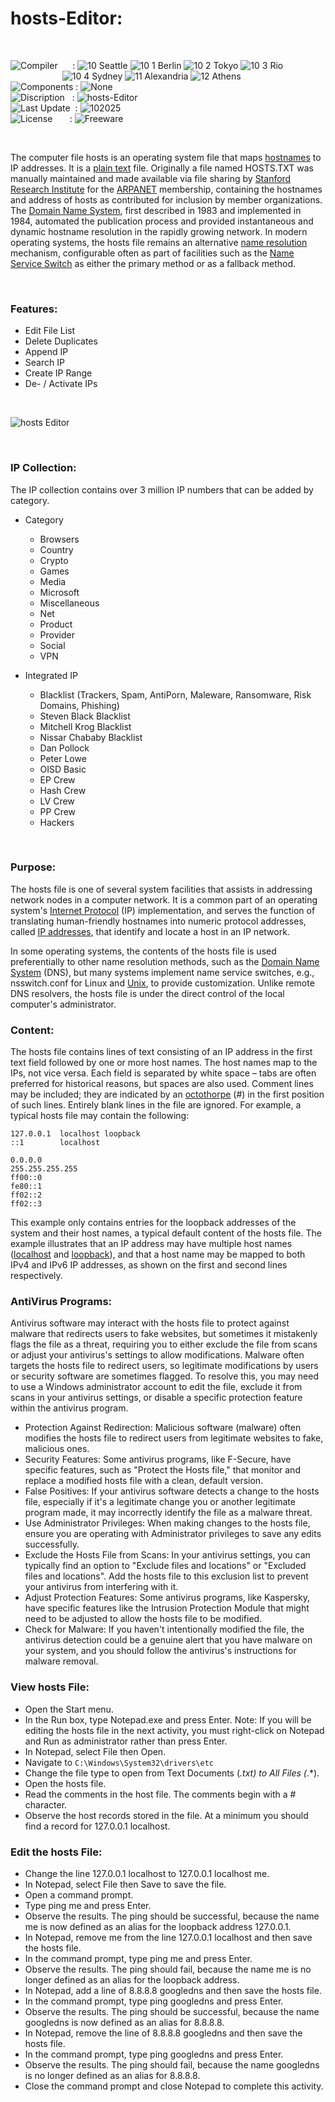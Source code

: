 # hosts-Editor:

</br>

![Compiler](https://github.com/user-attachments/assets/a916143d-3f1b-4e1f-b1e0-1067ef9e0401) &nbsp;&nbsp;&nbsp;&nbsp;&nbsp;: ![10 Seattle](https://github.com/user-attachments/assets/c70b7f21-688a-4239-87c9-9a03a8ff25ab) ![10 1 Berlin](https://github.com/user-attachments/assets/bdcd48fc-9f09-4830-b82e-d38c20492362) ![10 2 Tokyo](https://github.com/user-attachments/assets/5bdb9f86-7f44-4f7e-aed2-dd08de170bd5) ![10 3 Rio](https://github.com/user-attachments/assets/e7d09817-54b6-4d71-a373-22ee179cd49c)   
&nbsp;&nbsp;&nbsp;&nbsp;&nbsp;&nbsp;&nbsp;&nbsp;&nbsp;&nbsp;&nbsp;&nbsp;&nbsp;&nbsp;&nbsp;&nbsp;&nbsp;&nbsp;&nbsp;&nbsp;&nbsp;![10 4 Sydney](https://github.com/user-attachments/assets/e75342ca-1e24-4a7e-8fe3-ce22f307d881) ![11 Alexandria](https://github.com/user-attachments/assets/64f150d0-286a-4edd-acab-9f77f92d68ad) ![12 Athens](https://github.com/user-attachments/assets/59700807-6abf-4e6d-9439-5dc70fc0ceca)  
![Components](https://github.com/user-attachments/assets/d6a7a7a4-f10e-4df1-9c4f-b4a1a8db7f0e) : ![None](https://github.com/user-attachments/assets/30ebe930-c928-4aaf-a8e1-5f68ec1ff349)  
![Discription](https://github.com/user-attachments/assets/4a778202-1072-463a-bfa3-842226e300af) &nbsp;&nbsp;: ![hosts-Editor](https://github.com/user-attachments/assets/518a3832-d7ac-4d61-b4ac-f7d809277d9f)  
![Last Update](https://github.com/user-attachments/assets/e1d05f21-2a01-4ecf-94f3-b7bdff4d44dd) &nbsp;: ![102025](https://github.com/user-attachments/assets/62cea8cc-bd7d-49bd-b920-5590016735c0)  
![License](https://github.com/user-attachments/assets/ff71a38b-8813-4a79-8774-09a2f3893b48) &nbsp;&nbsp;&nbsp;&nbsp;&nbsp;&nbsp;: ![Freeware](https://github.com/user-attachments/assets/1fea2bbf-b296-4152-badd-e1cdae115c43)

</br>

The computer file hosts is an operating system file that maps [hostnames](https://en.wikipedia.org/wiki/Hostname) to IP addresses. It is a [plain text](https://en.wikipedia.org/wiki/Plain_text) file. Originally a file named HOSTS.TXT was manually maintained and made available via file sharing by [Stanford Research Institute](https://en.wikipedia.org/wiki/SRI_International) for the [ARPANET](https://en.wikipedia.org/wiki/Hosts_(file)) membership, containing the hostnames and address of hosts as contributed for inclusion by member organizations. The [Domain Name System](https://en.wikipedia.org/wiki/Hosts_(file)), first described in 1983 and implemented in 1984, automated the publication process and provided instantaneous and dynamic hostname resolution in the rapidly growing network. In modern operating systems, the hosts file remains an alternative [name resolution](https://en.wikipedia.org/wiki/Name_resolution_(computer_systems)) mechanism, configurable often as part of facilities such as the [Name Service Switch](https://en.wikipedia.org/wiki/Hosts_(file)) as either the primary method or as a fallback method.

</br>

### Features:  
* Edit File List
* Delete Duplicates
* Append IP
* Search IP
* Create IP Range
* De- / Activate IPs

</br>

![hosts Editor](https://github.com/user-attachments/assets/e860edfd-ffc3-460a-82f3-b8332dc55c87)

</br>

### IP Collection:  
The IP collection contains over 3 million IP numbers that can be added by category.
* Category
  * Browsers
  * Country
  * Crypto
  * Games
  * Media
  * Microsoft
  * Miscellaneous
  * Net
  * Product
  * Provider
  * Social
  * VPN

* Integrated IP
  * Blacklist (Trackers, Spam, AntiPorn, Maleware, Ransomware, Risk Domains, Phishing)
  * Steven Black Blacklist
  * Mitchell Krog Blacklist
  * Nissar Chababy Blacklist
  * Dan Pollock
  * Peter Lowe
  * OISD Basic
  * EP Crew
  * Hash Crew
  * LV Crew
  * PP Crew
  * Hackers

</br>

### Purpose:  
The hosts file is one of several system facilities that assists in addressing network nodes in a computer network. It is a common part of an operating system's [Internet Protocol](https://en.wikipedia.org/wiki/Internet_Protocol) (IP) implementation, and serves the function of translating human-friendly hostnames into numeric protocol addresses, called [IP addresses](https://en.wikipedia.org/wiki/IP_address), that identify and locate a host in an IP network.

In some operating systems, the contents of the hosts file is used preferentially to other name resolution methods, such as the [Domain Name System](https://en.wikipedia.org/wiki/Domain_Name_System) (DNS), but many systems implement name service switches, e.g., nsswitch.conf for Linux and [Unix](https://en.wikipedia.org/wiki/Unix), to provide customization. Unlike remote DNS resolvers, the hosts file is under the direct control of the local computer's administrator.

### Content:  
The hosts file contains lines of text consisting of an IP address in the first text field followed by one or more host names. The host names map to the IPs, not vice versa. Each field is separated by white space – tabs are often preferred for historical reasons, but spaces are also used. Comment lines may be included; they are indicated by an [octothorpe](https://en.wikipedia.org/wiki/Octothorpe) (#) in the first position of such lines. Entirely blank lines in the file are ignored. For example, a typical hosts file may contain the following:  

```
127.0.0.1  localhost loopback
::1        localhost

0.0.0.0
255.255.255.255
ff00::0
fe80::1
ff02::2
ff02::3
```

This example only contains entries for the loopback addresses of the system and their host names, a typical default content of the hosts file. The example illustrates that an IP address may have multiple host names ([localhost](https://en.wikipedia.org/wiki/Localhost) and [loopback](https://en.wikipedia.org/wiki/Loopback)), and that a host name may be mapped to both IPv4 and IPv6 IP addresses, as shown on the first and second lines respectively.

### AntiVirus Programs:  
Antivirus software may interact with the hosts file to protect against malware that redirects users to fake websites, but sometimes it mistakenly flags the file as a threat, requiring you to either exclude the file from scans or adjust your antivirus's settings to allow modifications. Malware often targets the hosts file to redirect users, so legitimate modifications by users or security software are sometimes flagged. To resolve this, you may need to use a Windows administrator account to edit the file, exclude it from scans in your antivirus settings, or disable a specific protection feature within the antivirus program. 

* Protection Against Redirection:
Malicious software (malware) often modifies the hosts file to redirect users from legitimate websites to fake, malicious ones. 
* Security Features:
Some antivirus programs, like F-Secure, have specific features, such as "Protect the Hosts file," that monitor and replace a modified hosts file with a clean, default version. 
* False Positives:
If your antivirus software detects a change to the hosts file, especially if it's a legitimate change you or another legitimate program made, it may incorrectly identify the file as a malware threat.
* Use Administrator Privileges:
When making changes to the hosts file, ensure you are operating with Administrator privileges to save any edits successfully. 
* Exclude the Hosts File from Scans:
In your antivirus settings, you can typically find an option to "Exclude files and locations" or "Excluded files and locations". Add the hosts file to this exclusion list to prevent your antivirus from interfering with it. 
* Adjust Protection Features:
Some antivirus programs, like Kaspersky, have specific features like the Intrusion Protection Module that might need to be adjusted to allow the hosts file to be modified. 
* Check for Malware:
If you haven't intentionally modified the file, the antivirus detection could be a genuine alert that you have malware on your system, and you should follow the antivirus's instructions for malware removal. 

### View hosts File:
* Open the Start menu.
* In the Run box, type Notepad.exe and press Enter. Note: If you will be editing the hosts file in the next activity, you must right-click on Notepad and Run as administrator rather than press Enter.
* In Notepad, select File then Open.
* Navigate to ```C:\Windows\System32\drivers\etc```
* Change the file type to open from Text Documents (*.txt) to All Files (*.*).
* Open the hosts file.
* Read the comments in the host file. The comments begin with a # character.
* Observe the host records stored in the file. At a minimum you should find a record for 127.0.0.1 localhost.

### Edit the hosts File:
* Change the line 127.0.0.1 localhost to 127.0.0.1 localhost me.
* In Notepad, select File then Save to save the file.
* Open a command prompt.
* Type ping me and press Enter.
* Observe the results. The ping should be successful, because the name me is now defined as an alias for the loopback address 127.0.0.1.
* In Notepad, remove me from the line 127.0.0.1 localhost and then save the hosts file.
* In the command prompt, type ping me and press Enter.
* Observe the results. The ping should fail, because the name me is no longer defined as an alias for the loopback address.
* In Notepad, add a line of 8.8.8.8 googledns and then save the hosts file.
* In the command prompt, type ping googledns and press Enter.
* Observe the results. The ping should be successful, because the name googledns is now defined as an alias for 8.8.8.8.
* In Notepad, remove the line of 8.8.8.8 googledns and then save the hosts file.
* In the command prompt, type ping googledns and press Enter.
* Observe the results. The ping should fail, because the name googledns is no longer defined as an alias for 8.8.8.8.
* Close the command prompt and close Notepad to complete this activity.

